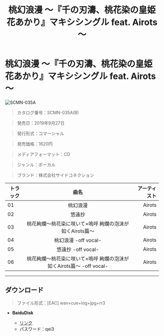 ﻿---
layout: mypost
title: 桃幻浪漫 ～『千の刃濤、桃花染の皇姫 花あかり』マキシシングル feat. Airots～
categories: [オーガスト]
---

# 桃幻浪漫 ～『千の刃濤、桃花染の皇姫 花あかり』マキシシングル feat. Airots～

![SCMN-035A](SCMN-035A-Cover.jpg)

> カタログ番号：SCMN-035A(B)

> 発売日：2019年9月27日

> 発行形式：コマーシャル

> 発売価格：1620円

> メディアフォーマット：CD

> ジャンル：ボーカル

> ブランド：株式会社サイドコネクション


| トラック | 曲名 | アーティスト |
| ------| :-----------: | -----: |
| 01   | 桃幻浪漫                          | Airots |
| 02   | 悠遠抄             | Airots |
| 03   | 桃花絢爛～桃花染に咲いて×嗚呼 絢爛の泡沫が如くAirots篇～                                | Airots |
| 04   | 桃幻浪漫 -off vocal-              | Airots |
| 05   | 悠遠抄 -off vocal- | Airots |
| 06   | 桃花絢爛～桃花染に咲いて×嗚呼 絢爛の泡沫が如くAirots篇～ -off vocal-                    | Airots |


---
## ダウンロード
> ファイル形式：[EAC] wav+cue+log+jpg+rr3

  - **BaiduDisk**

    - [リンク](https://pan.baidu.com/s/1xcTWYsdqD3ton1PifCpo6Q)
    - パスワード：qei3
  